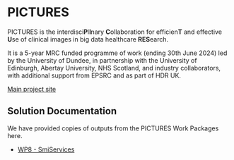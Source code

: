 # PICTURES

PICTURES is the interdisci<b>P</b>l<b>I</b>nary <b>C</b>ollaboration for efficien<b>T</b> and effective <b>U</b>se of clinical images in big data healthcare <b>RES</b>earch.

It is a 5-year MRC funded programme of work (ending 30th June 2024) led by the University of Dundee, in partnership with the University of Edinburgh, Abertay University, NHS Scotland, and industry collaborators, with additional support from EPSRC and as part of HDR UK.

[Main project site](https://www.imageonamission.ac.uk)

## Solution Documentation

We have provided copies of outputs from the PICTURES Work Packages here.

-   [WP8 - SmiServices](solution-docs/smi-services)
